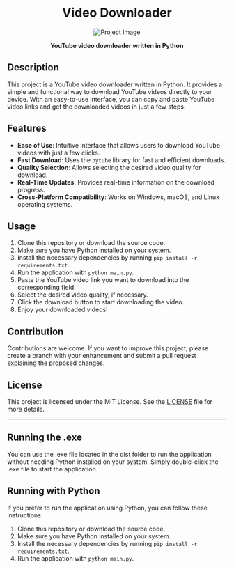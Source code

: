 <h1 align="center" id="title">Video Downloader</h1>

<p align="center">
  <img src="https://res.cloudinary.com/dwzcbbipf/image/upload/v1714597687/portfolio/jf2fjfjscjmap4rk2wo2.png" alt="Project Image">
</p>

<p align="center">
  <strong>YouTube video downloader written in Python</strong>
</p>

## Description

This project is a YouTube video downloader written in Python. It provides a simple and functional way to download YouTube videos directly to your device. With an easy-to-use interface, you can copy and paste YouTube video links and get the downloaded videos in just a few steps.

## Features

- **Ease of Use**: Intuitive interface that allows users to download YouTube videos with just a few clicks.
- **Fast Download**: Uses the `pytube` library for fast and efficient downloads.
- **Quality Selection**: Allows selecting the desired video quality for download.
- **Real-Time Updates**: Provides real-time information on the download progress.
- **Cross-Platform Compatibility**: Works on Windows, macOS, and Linux operating systems.

## Usage

1. Clone this repository or download the source code.
2. Make sure you have Python installed on your system.
3. Install the necessary dependencies by running `pip install -r requirements.txt`.
4. Run the application with `python main.py`.
5. Paste the YouTube video link you want to download into the corresponding field.
6. Select the desired video quality, if necessary.
7. Click the download button to start downloading the video.
8. Enjoy your downloaded videos!

## Contribution

Contributions are welcome. If you want to improve this project, please create a branch with your enhancement and submit a pull request explaining the proposed changes.

## License

This project is licensed under the MIT License. See the [LICENSE](LICENSE) file for more details.

---

## Running the .exe

You can use the .exe file located in the dist folder to run the application without needing Python installed on your system. Simply double-click the .exe file to start the application.

## Running with Python

If you prefer to run the application using Python, you can follow these instructions:

1. Clone this repository or download the source code.
2. Make sure you have Python installed on your system.
3. Install the necessary dependencies by running `pip install -r requirements.txt`.
4. Run the application with `python main.py`.

